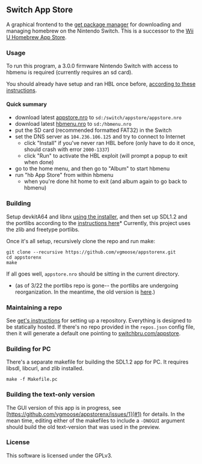 ## Switch App Store
A graphical frontend to the [get package manager](https://github.com/vgmoose/get) for downloading and managing homebrew on the Nintendo Switch. This is a successor to the [Wii U Homebrew App Store](https://github.com/vgmoose/hbas).

### Usage
To run this program, a 3.0.0 firmware Nintendo Switch with access to hbmenu is required (currently requires an sd card).

You should already have setup and ran HBL once before, [according to these instructions](https://switchbrew.github.io/nx-hbl/).

#### Quick summary
- download latest [appstore.nro](https://github.com/vgmoose/appstorenx/releases) to `sd:/switch/appstore/appstore.nro`
- download latest [hbmenu.nro](https://github.com/switchbrew/nx-hbmenu/releases/latest) to `sd:/hbmenu.nro`
- put the SD card (recommended formatted FAT32) in the Switch
- set the DNS server as `104.236.106.125` and try to connect to Internet
   - click "Install" if you've never ran HBL before (only have to do it once, should crash with error `2000-1337`)
   - click "Run" to activate the HBL exploit (will prompt a popup to exit when done)
- go to the home menu, and then go to "Album" to start hbmenu
- run "hb App Store" from within hbmenu
   - when you're done hit home to exit (and album again to go back to hbmenu)

### Building
Setup devkitA64 and libnx [using the installer](http://switchbrew.org/index.php?title=Setting_up_Development_Environment), and then set up SDL1.2 and the portlibs according to the [instructions here](https://gbatemp.net/threads/sdl-1-2-15-for-switch-libnx-based.497412/)* Currently, this project uses the zlib and freetype portlibs.

Once it's all setup, recursively clone the repo and run make:
```
git clone --recursive https://github.com/vgmoose/appstorenx.git
cd appstorenx
make
```

If all goes well, `appstore.nro` should be sitting in the current directory.

* (as of 3/22 the portlibs repo is gone-- the portlibs are undergoing reorganization. In the meantime, the old version is [here](git@github.com:vgmoose/Switch_portlibs.git).) 

### Maintaining a repo
See [get's instructions](https://github.com/vgmoose/get#setting-up-repos) for setting up a repository. Everything is designed to be statically hosted. If there's no repo provided in the `repos.json` config file, then it will generate a default one pointing to [switchbru.com/appstore](http://switchbru.com/appstore/).

### Building for PC
There's a separate makefile for building the SDL1.2 app for PC. It requires libsdl, libcurl, and zlib installed.
```
make -f Makefile.pc
```

### Building the text-only version
The GUI version of this app is in progress, see [https://github.com/vgmoose/appstorenx/issues/1](#1) for details. In the mean time, editing either of the makefiles to include a `-DNOGUI` argument should build the old text-version that was used in the preview.

### License
This software is licensed under the GPLv3.
